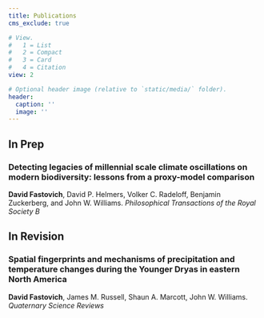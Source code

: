 ```yaml
---
title: Publications
cms_exclude: true

# View.
#   1 = List
#   2 = Compact
#   3 = Card
#   4 = Citation
view: 2

# Optional header image (relative to `static/media/` folder).
header:
  caption: ''
  image: ''
---
```


## In Prep

### Detecting legacies of millennial scale climate oscillations on modern biodiversity: lessons from a proxy-model comparison
**David Fastovich**, David P. Helmers, Volker C. Radeloff, Benjamin Zuckerberg, and John W. Williams.
*Philosophical Transactions of the Royal Society B*

## In Revision

### Spatial fingerprints and mechanisms of precipitation and temperature changes during the Younger Dryas in eastern North America
**David Fastovich**, James M. Russell, Shaun A. Marcott, John W. Williams.
*Quaternary Science Reviews*

&nbsp;